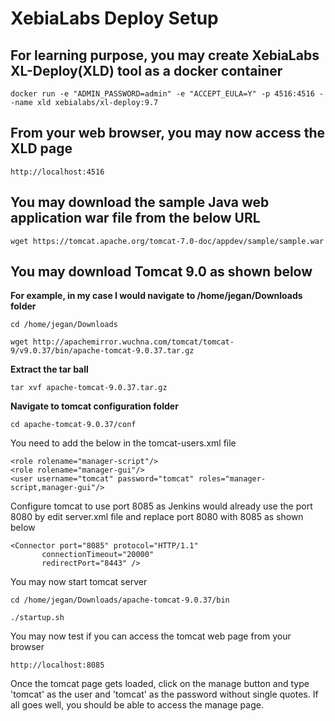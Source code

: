 # XebiaLabs Deploy Setup

## For learning purpose, you may create XebiaLabs XL-Deploy(XLD) tool as a docker container

    docker run -e "ADMIN_PASSWORD=admin" -e "ACCEPT_EULA=Y" -p 4516:4516 --name xld xebialabs/xl-deploy:9.7

## From your web browser, you may now access the XLD page

    http://localhost:4516

## You may download the sample Java web application war file from the below URL

    wget https://tomcat.apache.org/tomcat-7.0-doc/appdev/sample/sample.war 

## You may download Tomcat 9.0 as shown below

<strong>For example, in my case I would navigate to /home/jegan/Downloads folder</strong>

    cd /home/jegan/Downloads

    wget http://apachemirror.wuchna.com/tomcat/tomcat-9/v9.0.37/bin/apache-tomcat-9.0.37.tar.gz

<strong> Extract the tar ball</strong>

    tar xvf apache-tomcat-9.0.37.tar.gz

<strong>Navigate to tomcat configuration folder</strong>

    cd apache-tomcat-9.0.37/conf

You need to add the below in the tomcat-users.xml file

    <role rolename="manager-script"/>
    <role rolename="manager-gui"/>
    <user username="tomcat" password="tomcat" roles="manager-script,manager-gui"/>

Configure tomcat to use port 8085 as Jenkins would already use the port 8080 by edit server.xml file
and replace port 8080 with 8085 as shown below

    <Connector port="8085" protocol="HTTP/1.1"
           connectionTimeout="20000"
           redirectPort="8443" />

You may now start tomcat server

    cd /home/jegan/Downloads/apache-tomcat-9.0.37/bin

    ./startup.sh

You may now test if you can access the tomcat web page from your browser

    http://localhost:8085

Once the tomcat page gets loaded, click on the manage button and type 'tomcat' as the user and 'tomcat' as the
password without single quotes. If all goes well, you should be able to access the manage page.
